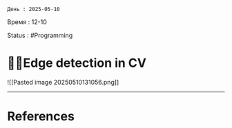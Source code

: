 	День : 2025-05-10 
Время : 12-10

Status : #Programming  


# 👨‍💻Edge detection in CV


![[Pasted image 20250510131056.png]]

---
# References

